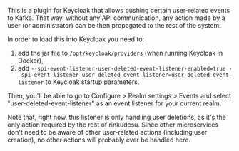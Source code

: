 ﻿This is a plugin for Keycloak that allows pushing certain user-related events to Kafka.
That way, without any API communication, any action made by a user (or administrator) can be then propagated to the rest of the system.

In order to load this into Keycloak you need to:
1. add the jar file to `/opt/keycloak/providers` (when running Keycloak in Docker),
2. add `--spi-event-listener-user-deleted-event-listener-enabled=true --spi-event-listener-user-deleted-event-listener=user-deleted-event-listener` to Keycloak startup parameters.

Then, you'll be able to go to Configure > Realm settings > Events and select "user-deleted-event-listener" as an event listener for your current realm.

Note that, right now, this listener is only handling user deletions, as it's the only action required by the rest of rinkudesu.
Since other microservices don't need to be aware of other user-related actions (including user creation), no other actions will probably ever be handled here.